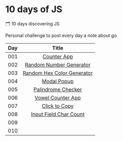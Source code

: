 # 10 days of JS
:card_index_dividers: 10 days discovering JS

Personal challenge to post every day a note about go.

| Day | Title      |
| --- |:----------:|
| 001 | [Counter App](day01/)|
| 002 | [Random Number Generator](day02/)|
| 003 | [Random Hex Color Generator](day03/)|
| 004 | [Modal Popup](day04/)|
| 005 | [Palindrome Checker](day05/)|
| 006 | [Vowel Counter App](day06/)|
| 007 | [Click to Copy](day07/)|
| 008 | [Input Field Char Count](day08/)|
| 009 | [](day09/)|
| 010 | [](day10/)|
